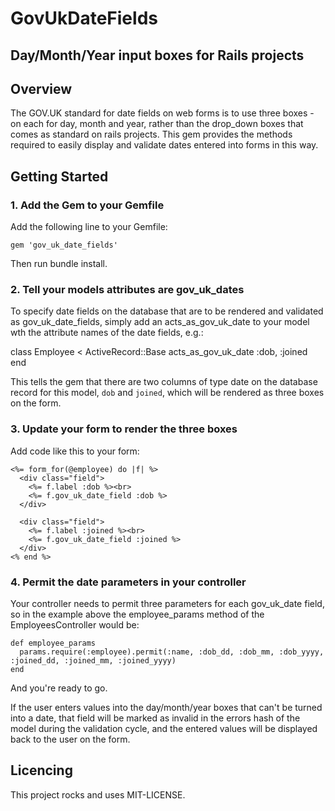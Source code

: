 # GovUkDateFields
## Day/Month/Year input boxes for Rails projects

## Overview

The GOV.UK standard for date fields on web forms is to use three boxes - on each for day, month and year, rather 
than the drop_down boxes that comes as standard on rails projects.  This gem provides the methods required to 
easily display and validate dates entered into forms in this way.


## Getting Started

### 1. Add the Gem to your Gemfile

Add the following line to your Gemfile:

    gem 'gov_uk_date_fields'

Then run bundle install.


### 2. Tell your models attributes are gov_uk_dates

To specify date fields on the database that are to be rendered and validated as gov_uk_date_fields, 
simply add an acts_as_gov_uk_date to your model wth the attribute names of the date fields, e.g.:

  class Employee < ActiveRecord::Base
    acts_as_gov_uk_date :dob, :joined
  end

This tells the gem that there are two columns of type date on the database record for this model, ```dob``` and ```joined```, which will be rendered as three boxes on the form.


### 3. Update your form to render the three boxes

Add code like this to your form:

    <%= form_for(@employee) do |f| %>
      <div class="field">
        <%= f.label :dob %><br>
        <%= f.gov_uk_date_field :dob %>
      </div>

      <div class="field">
        <%= f.label :joined %><br>
        <%= f.gov_uk_date_field :joined %>
      </div>
    <% end %>


### 4. Permit the date parameters in your controller

Your controller needs to permit three parameters for each gov_uk_date field, so in the example above the 
employee_params method of the EmployeesController would be:

    def employee_params
      params.require(:employee).permit(:name, :dob_dd, :dob_mm, :dob_yyyy, :joined_dd, :joined_mm, :joined_yyyy)
    end

And you're ready to go.  

If the user enters values into the day/month/year boxes that can't be turned into a date, that field will be marked as 
invalid in the errors hash of the model during the validation cycle, and the entered values will be displayed back to
the user on the form.


## Licencing

This project rocks and uses MIT-LICENSE.


